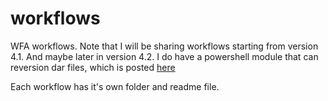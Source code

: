 # workflows
WFA workflows.  Note that I will be sharing workflows starting from version 4.1.  And maybe later in version 4.2.  I do have a powershell module that can reversion dar files,  which is posted [here](..\powershell\modules\reversionwfa)

Each workflow has it's own folder and readme file.